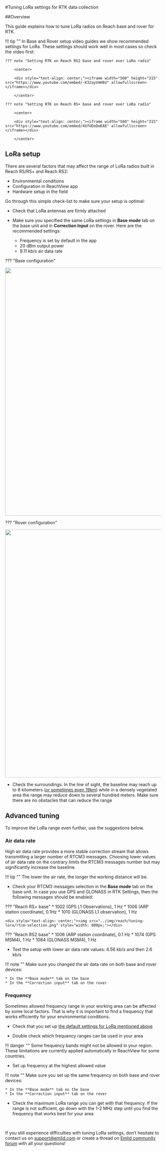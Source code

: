 #Tuning LoRa settings for RTK data collection

##Overview

This guide explains how to tune LoRa radios on Reach base and rover for RTK.

!!! tip ""
	In Base and Rover setup video guides we show recommended settings for LoRa. These settings should work well in most cases so check the video first:

    ??? note "Setting RTK on Reach RS2 base and rover over LoRa radio"
        
        <center>

	    <div style="text-align: center;"><iframe width="560" height="315" src="https://www.youtube.com/embed/-K32ayVmH6U" allowfullscreen></iframe></div>

	    </center>

    ??? note "Setting RTK on Reach RS+ base and rover over LoRa radio"
        
        <center>

	    <div style="text-align: center;"><iframe width="560" height="315" src="https://www.youtube.com/embed/4GfUDoDwEAE" allowfullscreen></iframe></div>

	    </center>

## LoRa setup

There are several factors that may affect the range of LoRa radios built in Reach RS/RS+ and Reach RS2:

* Environmental conditions
* Configuration in ReachView app
* Hardware setup in the field

Go through this simple check-list to make sure your setup is optimal:

* Check that LoRa antennas are firmly attached

* Make sure you specified the same LoRa settings in **Base mode** tab on the base unit and in **Correction Input** on the rover. Here are the recommended settings:
	- Frequency is set by default in the app
    - 20 dBm output power
    - 9.11 kb/s air data rate

??? "Base configuration"
    <div style="text-align: center;"><img src="../img/reach/tuning-lora/base-mode.png" style="width: 800px;"></div>

??? "Rover configuration"
    <div style="text-align: center;"><img src="../img/reach/tuning-lora/correction-input.png" style="width: 800px;"></div>

* Check the surroundings. In the line of sight, the baseline may reach up to 8 kilometers ([or sometimes even 19km](https://emlid.com/reach-rs-integrated-radio-hits-19-2-km-baseline/)) while in a densely vegetated area the range may reduce down to several hundred meters. Make sure there are no obstacles that can reduce the range

## Advanced tuning

To improve the LoRa range even further, use the suggestions below.

### Air data rate

High air data rate provides a more stable correction stream that allows transmitting a larger number of RTCM3 messages. Choosing lower values of air data rate on the contrary limits the RTCM3 messages number but may significantly increase the baseline.

!!! tip ""
    The lower the air rate, the longer the working distance will be.

* Check your RTCM3 messages selection in the **Base mode** tab on the base unit. In case you use GPS and GLONASS in RTK Settings, then the following messages should be enabled:

??? "Reach RS+ base"
    * 1002 (GPS L1 Observations), 1 Hz
    * 1006 (ARP station coordinate), 0.1Hz
    * 1010 (GLONASS L1 observation), 1 Hz
    
    <div style="text-align: center;"><img src="../img/reach/tuning-lora/rtcm-selection.png" style="width: 800px;"></div>

??? "Reach RS2 base"
    * 1006 (ARP station coordinate), 0.1 Hz
    * 1074 (GPS MSM4), 1 Hz
    * 1084 (GLONASS MSM4), 1 Hz

* Test the setup with lower air data rate values: 4.56 kb/s and then 2.6 kb/s

!!! note ""
    Make sure you changed the air data rate on both base and rover devices: 

    * In the **Base mode** tab on the base 
    * In the **Correction input** tab on the rover

### Frequency

Sometimes allowed frequency range in your working area can be affected by some local factors. That is why it is important to find a frequency that works efficiently for your environmental conditions.

* Check that you set up [the default settings for LoRa mentioned above](#lora-setup)

* Double check which frequency ranges can be used in your area

!!! danger ""
	Some frequency bands might not be allowed in your region. These limitations are currently applied automatically in ReachView for some countries.

* Set up frequency at the highest allowed value

!!! note ""
	Make sure you set up the same frequency on both base and rover devices:
    
    * In the **Base mode** tab on the base 
    * In the **Correction input** tab on the rover

* Check the maximum LoRa range you can get with that frequency. If the range is not sufficient, go down with the 1-2 MHz step until you find the frequency that works best for your area

<br>

If you still experience difficulties with tuning LoRa settings, don’t hesitate to contact us on support@emlid.com or create a thread on [Emlid community forum](https://community.emlid.com) with all your questions!